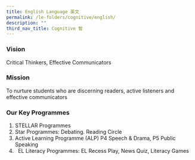 ```yaml
---
title: English Language 英文
permalink: /le-folders/cognitive/english/
description: ""
third_nav_title: Cognitive 智
---
```

### Vision

Critical Thinkers, Effective Communicators

### Mission

To nurture students who are discerning readers, active listeners and effective communicators

### Our Key Programmes

1. STELLAR Programmes
2. Star Programmes: Debating. Reading Circle
3. Active Learning Programme (ALP) P4 Speech & Drama, P5 Public Speaking
4.   EL Literacy Programmes: EL Recess Play, News Quiz, Literacy Games




